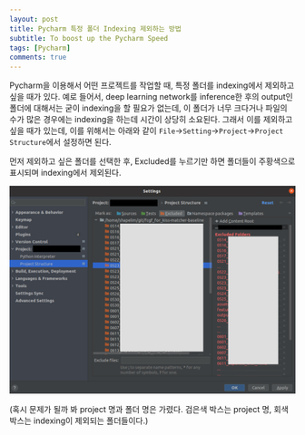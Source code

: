 ```yaml
---
layout: post
title: Pycharm 특정 폴더 Indexing 제외하는 방법
subtitle: To boost up the Pycharm Speed
tags: [Pycharm]
comments: true
---
```


Pycharm을 이용해서 어떤 프로젝트를 작업할 때, 특정 폴더를 indexing에서 제외하고 싶을 때가 있다.
예로 들어서, deep learning network를 inference한 후의 output인 폴더에 대해서는 굳이 indexing을 할 필요가 없는데, 이 폴더가 너무 크다거나 파일의 수가 많은 경우에는 indexing을 하는데 시간이 상당히 소요된다. 
그래서 이를 제외하고 싶을 때가 있는데, 이를 위해서는 아래와 같이 `File`→`Setting`→`Project`→`Project Structure`에서 설정하면 된다.

먼저 제외하고 싶은 폴더를 선택한 후, Excluded를 누르기만 하면 폴더들이 주황색으로 표시되며 indexing에서 제외된다.

![pycharm_excluded](../img/pycharm_excluded.png)

(혹시 문제가 될까 봐 project 명과 폴더 명은 가렸다. 검은색 박스는 project 명, 회색 박스는 indexing이 제외되는 폴더들이다.)
